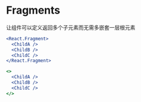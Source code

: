 # Fragments

让组件可以定义返回多个子元素而无需多嵌套一层根元素

```jsx
<React.Fragment>
  <ChildA />
  <ChildB />
  <ChildC />
</React.Fragment>

<>
  <ChildA />
  <ChildB />
  <ChildC />
</>
```
